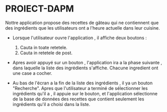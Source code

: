 PROIECT-DAPM
============


Nottre application propose des recettes de gâteau qui ne contiennent que des ingrédients que les utilisateurs ont a l'heure 
actuelle dans leur cuisine.

* Lorsque l'utilisateur ouvre l'application , il affiche deux boutons :
	1. Cauta in toate retetele.
	2. Cauta in retetele de post.

* Apres avoir appuyé sur un bouton , l'application ira a la phase suivante , dans laquelle la liste des ingrédients s'affiche. 
  Chacune ingredient ont une case a cocher.

* Au bas de l'écran a la fin de la liste des ingrédients , il ya un bouton "Recherche". Apres que l'utilisateur a terminé de 
  sélectionner les ingrédients qu'il a , il appuie sur le bouton, et l'application sélectionne de la base de données des recettes
  que contient seulement les ingrédients qu'il a choisi dans la liste.
